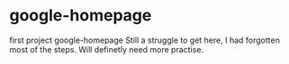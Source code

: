 # google-homepage
first project google-homepage
Still a struggle to get here, I had forgotten most of the steps. Will definetly need more practise.
